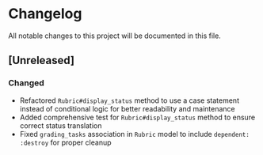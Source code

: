 # Changelog

All notable changes to this project will be documented in this file.

## [Unreleased]

### Changed
- Refactored `Rubric#display_status` method to use a case statement instead of conditional logic for better readability and maintenance
- Added comprehensive test for `Rubric#display_status` method to ensure correct status translation
- Fixed `grading_tasks` association in `Rubric` model to include `dependent: :destroy` for proper cleanup
